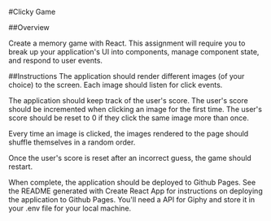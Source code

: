 #Clicky Game

##Overview

Create a memory game with React. This assignment will require you to break up your application's UI into components, manage component state, and respond to user events.

##Instructions
The application should render different images (of your choice) to the screen. Each image should listen for click events.

The application should keep track of the user's score. The user's score should be incremented when clicking an image for the first time. The user's score should be reset to 0 if they click the same image more than once.

Every time an image is clicked, the images rendered to the page should shuffle themselves in a random order.

Once the user's score is reset after an incorrect guess, the game should restart.

When complete, the application should be deployed to Github Pages. See the README generated with Create React App for instructions on deploying the application to Github Pages.
You'll need a API for Giphy and store it in your .env file for your local machine.
